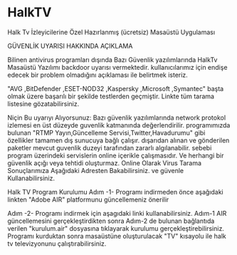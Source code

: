 HalkTV
======

Halk Tv İzleyicilerine Özel Hazırlanmış (ücretsiz) Masaüstü Uygulaması

GÜVENLİK UYARISI HAKKINDA AÇIKLAMA

Bilinen antivirus programları dışında Bazı Güvenlik yazılımlarında
HalkTv Masaüstü Yazılımı backdoor uyarısı vermektedir.
kullanıcılarımız için endişe edecek bir problem olmadığını açıklaması ile belirtmek isteriz.

"AVG ,BitDefender ,ESET-NOD32 ,Kaspersky ,Microsoft ,Symantec"
başta olmak üzere başarılı bir şekilde testlerden geçmiştir. 
Linkte tüm tarama listesine gözatabilirsiniz.

Niçin Bu uyarıyı Alıyorsunuz:
Bazı güvenlik yazılımlarında network protokol izlemesi 
en üst düzeyde guvenlik katmanında değerlendirilir. 
programımızda bulunan "RTMP Yayın,Güncelleme Servisi,Twitter,Havadurumu" gibi 
özellikler tamamen dış sunucuya bağlı çalışır. 
dışarıdan alınan ve gönderilen paketler mevcut guvenlik duzeyi tarafından zararlı algılanabilir. 
sebebi program üzerindeki servislerin online içerikle çalışmasıdır. 
Ve herhangi bir güvenlik açığı veya tehtidi oluşturmaz.
Online Olarak Virus Tarama Sonuçlarımıza 
Aşağıdaki Adresten Bakabilirsiniz. ve güvenle Kullanabilirsiniz.


Halk TV Program Kurulumu
Adım -1-
Programı indirmeden önce aşağıdaki linkten "Adobe AIR" platformunu güncellemeniz önerilir

Adım -2-
Programı indirmek için aşagıdaki linki kullanabilirsiniz. 
Adım-1 AIR güncellemesini gerçekleştirdikten sonra Adım-2 de bulunan
bağlantıda verilen "kurulum.air" dosyasına tıklayarak kurulumu gerçekleştirebilirsiniz. Programı kurduktan sonra
masaüstüne oluşturulacak "TV" kısayolu ile halk tv televizyonunu çalıştırabilirsiniz.
